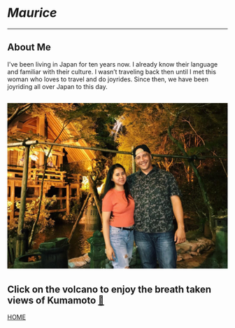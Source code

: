 # *Maurice*
------------------------------------------------------
## About Me

I've been living in Japan for ten years now. I already know their language and familiar with their culture. I wasn’t traveling back then until I met this woman who loves to travel and do joyrides. Since then, we have been joyriding all over Japan to this day.

![ME](appleandme.JPG "Apple and Maurice")
----------------------------------------------------------
Click on the volcano to enjoy the breath taken views of Kumamoto [&#127755;](topic.md)
----------------------------------------------------------
[HOME](index.md)
